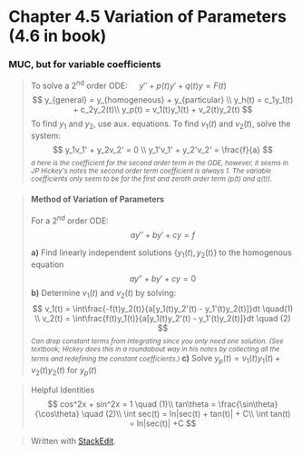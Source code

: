 
# Chapter 4.5 Variation of Parameters (4.6 in book)

### MUC, but for **variable** coefficients

> To solve a 2<sup>nd</sup> order ODE: $\quad y'' + p(t)y' + q(t)y = F(t)$
$$
y_{general} = y_{homogeneous} + y_{particular} \\
y_h(t) = c_1y_1(t) + c_2y_2(t)\\
y_p(t) = v_1(t)y_1(t) + v_2(t)y_2(t)
$$
To find $y_1$ and $y_2$, use aux. equations.
To find $v_1(t)$ and $v_2(t)$, solve the system:
$$
y_1v_1' + y_2v_2' = 0 \\
y_1'v_1' + y_2'v_2' = \frac{f}{a}
$$
<small>*$a$ here is the coefficient for the second order term in the ODE, however, it seems in JP Hickey's notes the second order term coefficient is always 1. The variable coefficients only seem to be for the first and zeroth order term ($p(t)$ and $q(t)$).*</small>


> #### Method of Variation of Parameters
> For a $2^{nd}$ order ODE: $$ay'' + by' + cy = f$$
> 
> **a)** Find linearly independent solutions $\{y_1(t), y_2(t)\}$ to the homogenous equation 
> $$ay'' + by' + cy = 0$$
> **b)** Determine $v_1(t)$ and $v_2(t)$ by solving:
> $$
v_1(t) = \int\frac{-f(t)y_2(t)}{a[y_1(t)y_2'(t) - y_1'(t)y_2(t)]}dt \quad(1)
 \\
v_2(t) = \int\frac{f(t)y_1(t)}{a[y_1(t)y_2'(t) - y_1'(t)y_2(t)]}dt \quad (2)
$$
> *<small>Can drop constant terms from integrating since you only need one solution. (See textbook; Hickey does this in a roundabout way in his notes by collecting all the terms and redefining the constant coefficients.) </small>*
> **c)** Solve $y_p(t) = v_1(t)y_1(t) + v_2(t)y_2(t)$ for $y_p(t)$

> Helpful Identities
> $$
cos^2x + sin^2x = 1 \quad (1)\\
tan\theta = \frac{\sin\theta}{\cos\theta} \quad (2)\\
\int sec(t) = ln|sec(t) + tan(t)| + C\\ 
\int tan(t) = ln|sec(t)| +C
$$

> Written with [StackEdit](https://stackedit.io/).